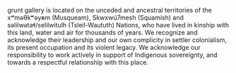 grunt gallery is located on the unceded and ancestral territories of the xʷməθkʷəy̓əm (Musqueam), Skwxwú7mesh (Squamish) and səlilwətaɬ/selilwitulh (Tsleil-Waututh) Nations, who have lived in kinship with this land, water and air for thousands of years. We recognize and acknowledge their leadership and our own complicity in settler colonialism, its present occupation and its violent legacy. We acknowledge our responsibility to work actively in support of Indigenous sovereignty, and towards a respectful relationship with this place.
